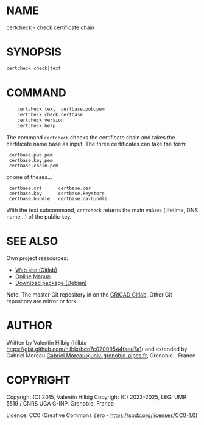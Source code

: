 # NAME

certcheck - check certificate chain

# SYNOPSIS

```bash
certcheck check|text
```

# COMMAND

```bash
    certcheck text  certbase.pub.pem
    certcheck check certbase
    certcheck version
    certcheck help
```

The command `certcheck` checks the certificate chain
and takes the certificate name base as input.
The three certificates can take the form:

     certbase.pub.pem
     certbase.key.pem
     certbase.chain.pem

or one of theses...

     certbase.crt      certbase.cer
     certbase.key      certbase.keystore
     certbase.bundle   certbase.ca-bundle

With the text subcommand, `certcheck` returns the main values
(lifetime, DNS name...) of the public key.

# SEE ALSO

Own project ressources:

* [Web site (Gitlab)](https://gricad-gitlab.univ-grenoble-alpes.fr/legi/soft/trokata/certcheck)
* [Online Manual](https://legi.gricad-pages.univ-grenoble-alpes.fr/soft/trokata/certcheck/certcheck.html)
* [Download package (Debian)](https://legi.gricad-pages.univ-grenoble-alpes.fr/soft/trokata/certcheck/download/)

Note: The master Git repository in on the [GRICAD Gitlab](https://gricad-gitlab.univ-grenoble-alpes.fr/legi/soft/trokata/certcheck).
Other Git repository are mirror or fork.

# AUTHOR

Written by Valentin Hilbig (hilbix https://gist.github.com/hilbix/bde7c02009544faed7a1)
and extended by Gabriel Moreau <Gabriel.Moreau@univ-grenoble-alpes.fr>, Grenoble - France

# COPYRIGHT

Copyright (C) 2015, Valentin Hilbig
Copyright (C) 2023-2025, LEGI UMR 5519 / CNRS UGA G-INP, Grenoble, France

Licence: CC0 (Creative Commons Zero - https://spdx.org/licenses/CC0-1.0)
